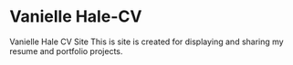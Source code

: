 # Vanielle Hale-CV
Vanielle Hale CV Site
This is site is created for displaying and sharing my resume and portfolio projects.
